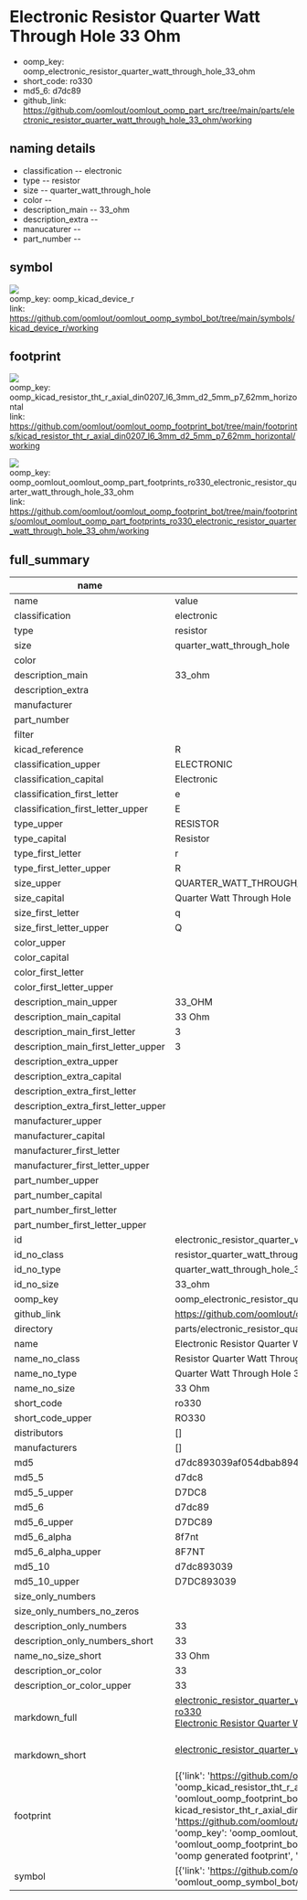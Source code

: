 # Electronic Resistor Quarter Watt Through Hole 33 Ohm

  
* oomp_key: oomp_electronic_resistor_quarter_watt_through_hole_33_ohm 
* short_code: ro330
* md5_6: d7dc89  
* github_link: https://github.com/oomlout/oomlout_oomp_part_src/tree/main/parts/electronic_resistor_quarter_watt_through_hole_33_ohm/working  
## naming details
* classification -- electronic
* type -- resistor
* size -- quarter_watt_through_hole
* color -- 
* description_main -- 33_ohm
* description_extra -- 
* manucaturer -- 
* part_number -- 



## symbol

![](symbol/{index}/working/working_600.png)  
oomp_key: oomp_kicad_device_r  
link: https://github.com/oomlout/oomlout_oomp_symbol_bot/tree/main/symbols/kicad_device_r/working  

## footprint

![](footprint/{index}/working/working_600.png)  
oomp_key: oomp_kicad_resistor_tht_r_axial_din0207_l6_3mm_d2_5mm_p7_62mm_horizontal  
link: https://github.com/oomlout/oomlout_oomp_footprint_bot/tree/main/footprints/kicad_resistor_tht_r_axial_din0207_l6_3mm_d2_5mm_p7_62mm_horizontal/working  

![](footprint/{index}/working/working_600.png)  
oomp_key: oomp_oomlout_oomlout_oomp_part_footprints_ro330_electronic_resistor_quarter_watt_through_hole_33_ohm  
link: https://github.com/oomlout/oomlout_oomp_footprint_bot/tree/main/footprints/oomlout_oomlout_oomp_part_footprints_ro330_electronic_resistor_quarter_watt_through_hole_33_ohm/working  

## full_summary
| name | value | 
| --- | --- | 
| name | value | 
| classification | electronic | 
| type | resistor | 
| size | quarter_watt_through_hole | 
| color |  | 
| description_main | 33_ohm | 
| description_extra |  | 
| manufacturer |  | 
| part_number |  | 
| filter |  | 
| kicad_reference | R | 
| classification_upper | ELECTRONIC | 
| classification_capital | Electronic | 
| classification_first_letter | e | 
| classification_first_letter_upper | E | 
| type_upper | RESISTOR | 
| type_capital | Resistor | 
| type_first_letter | r | 
| type_first_letter_upper | R | 
| size_upper | QUARTER_WATT_THROUGH_HOLE | 
| size_capital | Quarter Watt Through Hole | 
| size_first_letter | q | 
| size_first_letter_upper | Q | 
| color_upper |  | 
| color_capital |  | 
| color_first_letter |  | 
| color_first_letter_upper |  | 
| description_main_upper | 33_OHM | 
| description_main_capital | 33 Ohm | 
| description_main_first_letter | 3 | 
| description_main_first_letter_upper | 3 | 
| description_extra_upper |  | 
| description_extra_capital |  | 
| description_extra_first_letter |  | 
| description_extra_first_letter_upper |  | 
| manufacturer_upper |  | 
| manufacturer_capital |  | 
| manufacturer_first_letter |  | 
| manufacturer_first_letter_upper |  | 
| part_number_upper |  | 
| part_number_capital |  | 
| part_number_first_letter |  | 
| part_number_first_letter_upper |  | 
| id | electronic_resistor_quarter_watt_through_hole_33_ohm | 
| id_no_class | resistor_quarter_watt_through_hole_33_ohm | 
| id_no_type | quarter_watt_through_hole_33_ohm | 
| id_no_size | 33_ohm | 
| oomp_key | oomp_electronic_resistor_quarter_watt_through_hole_33_ohm | 
| github_link | https://github.com/oomlout/oomlout_oomp_part_src/tree/main/parts/electronic_resistor_quarter_watt_through_hole_33_ohm/working | 
| directory | parts/electronic_resistor_quarter_watt_through_hole_33_ohm | 
| name | Electronic Resistor Quarter Watt Through Hole 33 Ohm | 
| name_no_class | Resistor Quarter Watt Through Hole 33 Ohm | 
| name_no_type | Quarter Watt Through Hole 33 Ohm | 
| name_no_size | 33 Ohm | 
| short_code | ro330 | 
| short_code_upper | RO330 | 
| distributors | [] | 
| manufacturers | [] | 
| md5 | d7dc893039af054dbab894fdef7af17d | 
| md5_5 | d7dc8 | 
| md5_5_upper | D7DC8 | 
| md5_6 | d7dc89 | 
| md5_6_upper | D7DC89 | 
| md5_6_alpha | 8f7nt | 
| md5_6_alpha_upper | 8F7NT | 
| md5_10 | d7dc893039 | 
| md5_10_upper | D7DC893039 | 
| size_only_numbers |  | 
| size_only_numbers_no_zeros |  | 
| description_only_numbers | 33 | 
| description_only_numbers_short | 33 | 
| name_no_size_short | 33 Ohm | 
| description_or_color | 33 | 
| description_or_color_upper | 33 | 
| markdown_full | [electronic_resistor_quarter_watt_through_hole_33_ohm](https://github.com/oomlout/oomlout_oomp_part_src/tree/main/parts/electronic_resistor_quarter_watt_through_hole_33_ohm/working)<br>[ro330](https://github.com/oomlout/oomlout_oomp_part_src/tree/main/parts/electronic_resistor_quarter_watt_through_hole_33_ohm/working)<br>[Electronic Resistor Quarter Watt Through Hole 33 Ohm](https://github.com/oomlout/oomlout_oomp_part_src/tree/main/parts/electronic_resistor_quarter_watt_through_hole_33_ohm/working)<br><br> | 
| markdown_short | [electronic_resistor_quarter_watt_through_hole_33_ohm](https://github.com/oomlout/oomlout_oomp_part_src/tree/main/parts/electronic_resistor_quarter_watt_through_hole_33_ohm/working)<br><br> | 
| footprint | [{'link': 'https://github.com/oomlout/oomlout_oomp_footprint_bot/tree/main/foootprntss/kicad_resistor_tht_r_axial_din0207_l6_3mm_d2_5mm_p7_62mm_horizontal', 'oomp_key': 'oomp_kicad_resistor_tht_r_axial_din0207_l6_3mm_d2_5mm_p7_62mm_horizontal', 'directory': 'oomlout_oomp_footprint_bot/footprints/kicad_resistor_tht_r_axial_din0207_l6_3mm_d2_5mm_p7_62mm_horizontal//working/working.kicad_mod', 'note': 'source footprint kicad_resistor_tht_r_axial_din0207_l6_3mm_d2_5mm_p7_62mm_horizontal', 'index': 0}, {'link': 'https://github.com/oomlout/oomlout_oomp_footprint_bot/tree/main/foootprntss/oomlout_oomlout_oomp_part_footprints_ro330_electronic_resistor_quarter_watt_through_hole_33_ohm', 'oomp_key': 'oomp_oomlout_oomlout_oomp_part_footprints_ro330_electronic_resistor_quarter_watt_through_hole_33_ohm', 'directory': 'oomlout_oomp_footprint_bot/footprints/oomlout_oomlout_oomp_part_footprints_ro330_electronic_resistor_quarter_watt_through_hole_33_ohm//working/working.kicad_mod', 'note': 'oomp generated footprint', 'index': 1}] | 
| symbol | [{'link': 'https://github.com/oomlout/oomlout_oomp_symbol_bot/tree/main/symbols/kicad_device_r', 'oomp_key': 'oomp_kicad_device_r', 'directory': 'oomlout_oomp_symbol_bot/symbols/kicad_device_r//working/working.kicad_sym', 'index': 0}] | 
